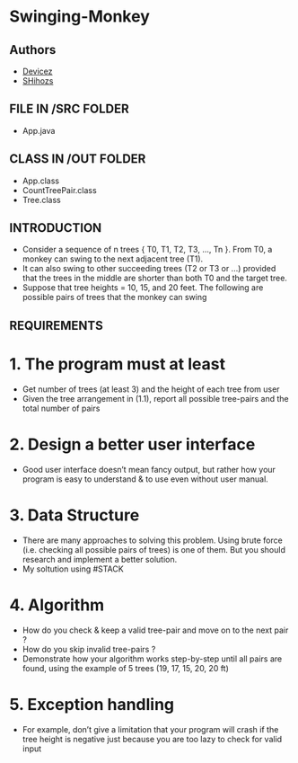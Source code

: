 # Swinging-Monkey

## Authors
- [Devicez](https://github.com/Devicez)
- [SHihozs](https://github.com/SHihozs)

## FILE IN /SRC FOLDER
- App.java

## CLASS IN /OUT FOLDER
- App.class
- CountTreePair.class
- Tree.class

## INTRODUCTION
  - Consider a sequence of n trees { T0, T1, T2, T3, ..., Tn }. From T0, a monkey can swing to the next adjacent tree (T1). 
  - It can also swing to other succeeding trees (T2 or T3 or ...) provided that the trees in the middle are shorter than both T0 and the target tree. 
  - Suppose that tree heights = 10, 15, and 20 feet. The following are possible pairs of trees that the monkey can swing
  
## REQUIREMENTS
# 1. The program must at least
  - Get number of trees (at least 3) and the height of each tree from user
  - Given the tree arrangement in (1.1), report all possible tree-pairs and the total number of pairs
  
# 2. Design a better user interface
  - Good user interface doesn’t mean fancy output, but rather how your program is easy to understand & to use even without user manual.

# 3. Data Structure
  - There are many approaches to solving this problem. Using brute force (i.e. checking all possible pairs of trees) is one of them. But you should research and implement a better solution.
  - My soltution using #STACK

# 4. Algorithm
  - How do you check & keep a valid tree-pair and move on to the next pair ?
  - How do you skip invalid tree-pairs ?
  - Demonstrate how your algorithm works step-by-step until all pairs are found, using the example
of 5 trees (19, 17, 15, 20, 20 ft)
    
# 5. Exception handling
  - For example, don’t give a limitation that your program will crash if the tree height is negative just because you are too lazy to check for valid input

    

  
  
